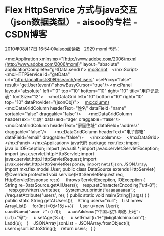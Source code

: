 # Flex HttpService 方式与java交互（json数据类型） - aisoo的专栏 - CSDN博客
2010年08月17日 16:54:00[aisoo](https://me.csdn.net/aisoo)阅读数：2929
mxml 代码：
<?xml version="1.0" encoding="utf-8"?>
<mx:Application xmlns:mx="[http://www.adobe.com/2006/mxml](http://www.adobe.com/2006/mxml)" layout="absolute" applicationComplete="getData.send()">
<mx:Script>
   <![CDATA[
    import mx.rpc.events.ResultEvent;
    import mx.controls.Alert;
    import com.adobe.serialization.json.*;
    [Bindable]
    private var jsonObj:Object
    internal function getUser(event:ResultEvent):void{
      var re:String=event.result.toString();
       jsonObj=JSON.decode(re);
    }
   ]]>
</mx:Script>
<mx:HTTPService id="getData" url="[http://localhost:8080/search/getusers](http://localhost:8080/search/getusers)" useProxy="false" result="getUser(event)" showBusyCursor="true"/>
<mx:Panel layout="absolute" left="10" top="10" bottom="10" right="10" title="用户记录表" fontSize="12">
   <mx:DataGrid left="10" bottom="10" right="10" top="10" dataProvider="{jsonObj}">
    <mx:columns>
     <mx:DataGridColumn headerText="姓名" dataField="name" sortable="false" draggable="false"/>
     <mx:DataGridColumn headerText="年龄" dataField="age" draggable="false"/>
     <mx:DataGridColumn headerText="家庭住址" dataField="address" draggable="false"/>
     <mx:DataGridColumn headerText="电子邮箱" dataField="email" draggable="false"/>
    </mx:columns>
   </mx:DataGrid>
</mx:Panel>
</mx:Application>
java代码
package mxr.flex;
import java.io.IOException;
import java.util.*;
import javax.servlet.ServletException;
import javax.servlet.http.HttpServlet;
import javax.servlet.http.HttpServletRequest;
import javax.servlet.http.HttpServletResponse;
import net.sf.json.JSONArray;
import mxr.flex.model.User;
public class DataSource extends HttpServlet{
@Override
protected void service(HttpServletRequest req, HttpServletResponse resp)
    throws ServletException, IOException {
   String re=DataSource.getAllUsers();
   resp.setCharacterEncoding("utf-8");
   resp.getWriter().write(re);
   System.out.println("aaaaaaaaaa");
   //req.setAttribute("users", re);
}
public static void main(String[] args) {
}
public static String getAllUsers(){
   String users="null";
   List l=new ArrayList();
   for(int i=0;i<15;i++){
    User u=new User();
    u.setName("user-->"+(i+1));
    u.setAddress("中国.北京.海淀.上地"+(i+1)+"号");
    u.setAge(18+i);
    u.setEmail(i+1+"@digitalchina.com");
    l.add(u);
   }
   JSONArray jsonList = JSONArray.fromObject(l);
   users=jsonList.toString();
   return users;
  }
}
